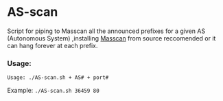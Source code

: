 # AS-scan


Script for piping to Masscan all the announced prefixes for a given AS (Autonomous System) ,installing <a href="https://github.com/robertdavidgraham/masscan)">Masscan</a> from source reccomended or it can hang forever at each prefix.


### Usage:

`Usage: ./AS-scan.sh + AS# + port#`

Example: `./AS-scan.sh 36459 80`
